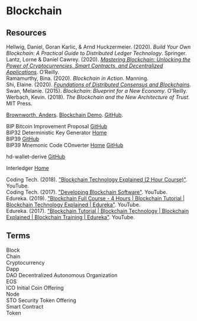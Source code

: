 # Blockchain



## Resources

Hellwig, Daniel, Goran Karlic, & Arnd Huckzermeier. (2020). _Build Your Own Blockchain: A Practical Guide to Distributed Ledger Technology_. Springer.<br>
Lantz, Lorne & Daniel Cawrey. (2020). [_Mastering Blockchain: Unlocking the Power of Cryptocurrencies, Smart Contracts, and Decentralized Applications_](https://github.com/Mastering-Blockchain-Book). O’Reilly.<br>
Ramamurthy, Bina. (2020). _Blockchain in Action_. Manning.<br>
Shi, Elaine. (2020). [_Foundations of Distributed Consensus and Blockchains_](https://www.distributedconsensus.net).<br>
Swan, Melanie. (2015). _Blockchain: Blueprint for a New Economy_. O'Reilly.<br>
Werbach, Kevin. (2018). _The Blockchain and the New Architecture of Trust_. MIT Press.<br>

[Brownworth, Anders](https://andersbrownworth.com). [Blockchain Demo](https://andersbrownworth.com/blockchain). [GitHub](https://github.com/anders94/blockchain-demo.git).<br>

BIP Bitcoin Improvement Proposal [GitHub](https://github.com/bitcoin/bips)<br>
BIP32 Deterministic Key Generator [Home](http://bip32.org)<br>
BIP39 [GitHub](https://github.com/bitcoin/bips/blob/master/bip-0039.mediawiki)<br>
BIP39 Mnemonic Code COnverter [Home](https://iancoleman.io/bip39/) [GitHub](https://github.com/iancoleman/bip39)<br>

hd-wallet-derive [GitHub](https://github.com/dan-da/hd-wallet-derive)<br>

Interledger [Home](https://interledger.org)<br>

Coding Tech. (2018). ["Blockchain Technology Explained (2 Hour Course)"](https://www.youtube.com/watch?v=qOVAbKKSH10). YouTube.<br>
Coding Tech. (2017). ["Developing Blockchain Software"](https://www.youtube.com/watch?v=RRP65VvIgGg). YouTube.<br>
Edureka. (2019). ["Blockchain Full Course - 4 Hours | Blockchain Tutorial | Blockchain Technology Explained | Edureka"](https://www.youtube.com/watch?v=QCvL-DWcojc). YouTube.<br>
Edureka. (2017). ["Blockchain Tutorial | Blockchain Technology | Blockchain Explained | Blockchain Training | Edureka"](https://www.youtube.com/watch?v=jKYhLpHJv8U). YouTube. <br>



## Terms

Block<br>
Chain<br>
Cryptocurrency<br>
Dapp<br>
DAO Decentralized Autonomous Organization<br>
EOS<br>
ICO Initial Coin Offering<br>
Node<br>
STO Security Token Offering<br>
Smart Contract<br>
Token<br>
